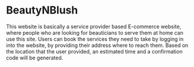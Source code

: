 # BeautyNBlush

  This website is basically a service provider based E-commerce website, where people who are looking for beauticians to serve them at home can use this site. Users can book the services they need to take by logging in into the website, by providing their address where to reach them. Based on the location that the user provided, an estimated time and a confirmation code will be generated.
